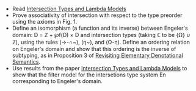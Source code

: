 - Read [Intersection Types and Lambda Models](https://doi.org/10.1016/j.tcs.2006.01.004)
- Prove associativity of intersection with respect to the type
  preorder using the axioms in Fig. 1.
- Define an isomorphism (a function and its inverse) between Engeler's
  domain:
  D = ℤ + ℘f(D) × D
  and intersection types (taking ℂ to be {Ω} ∪ ℤ), using the rules (→-∩~),
  (η~), and (Ω-η). Define an ordering relation on Engeler's domain and
  show that this ordering is the inverse of subtyping, as in 
  Proposition 3 of [Revisiting Elementary Denotational Semantics](https://arxiv.org/abs/1707.03762).
- Use results from the paper [Intersection Types and Lambda Models](https://doi.org/10.1016/j.tcs.2006.01.004) to show that the filter model
  for the intersetions type system En corresponding to Engeler's domain.
